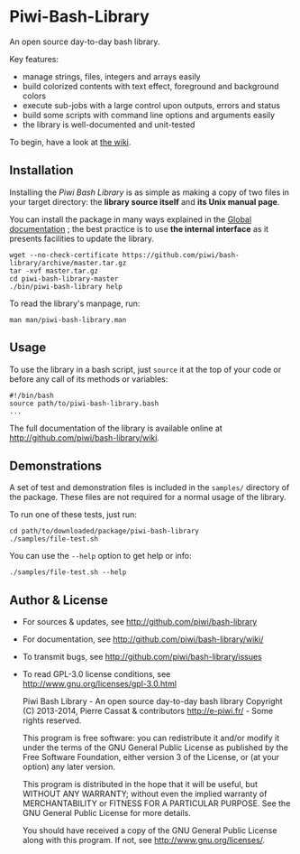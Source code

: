 Piwi-Bash-Library
=================

An open source day-to-day bash library.

Key features:

-   manage strings, files, integers and arrays easily
-   build colorized contents with text effect, foreground and background colors
-   execute sub-jobs with a large control upon outputs, errors and status
-   build some scripts with command line options and arguments easily
-   the library is well-documented and unit-tested 

To begin, have a look at [the wiki](http://github.com/piwi/bash-library/wiki).


Installation
------------

Installing the *Piwi Bash Library* is as simple as making a copy of two files in your target
directory: the **library source itself** and **its Unix manual page**.

You can install the package in many ways explained in the [Global documentation](http://github.com/piwi/bash-library/wiki) ;
the best practice is to use **the internal interface** as it presents facilities to update the library.

    wget --no-check-certificate https://github.com/piwi/bash-library/archive/master.tar.gz
    tar -xvf master.tar.gz
    cd piwi-bash-library-master
    ./bin/piwi-bash-library help

To read the library's manpage, run:

    man man/piwi-bash-library.man

Usage
-----

To use the library in a bash script, just `source` it at the top of your code or before any
call of its methods or variables:

    #!/bin/bash
    source path/to/piwi-bash-library.bash
    ...

The full documentation of the library is available online at <http://github.com/piwi/bash-library/wiki>.


Demonstrations
--------------

A set of test and demonstration files is included in the `samples/` directory of the package.
These files are not required for a normal usage of the library.

To run one of these tests, just run:

    cd path/to/downloaded/package/piwi-bash-library
    ./samples/file-test.sh

You can use the `--help` option to get help or info:

    ./samples/file-test.sh --help


Author & License
----------------

-   For sources & updates, see <http://github.com/piwi/bash-library>
-   For documentation, see <http://github.com/piwi/bash-library/wiki/>
-   To transmit bugs, see <http://github.com/piwi/bash-library/issues>
-   To read GPL-3.0 license conditions, see <http://www.gnu.org/licenses/gpl-3.0.html>


    Piwi Bash Library - An open source day-to-day bash library
    Copyright (C) 2013-2014, Pierre Cassat & contributors
    <http://e-piwi.fr/> - Some rights reserved.
    
    This program is free software: you can redistribute it and/or modify
    it under the terms of the GNU General Public License as published by
    the Free Software Foundation, either version 3 of the License, or
    (at your option) any later version.
    
    This program is distributed in the hope that it will be useful,
    but WITHOUT ANY WARRANTY; without even the implied warranty of
    MERCHANTABILITY or FITNESS FOR A PARTICULAR PURPOSE. See the
    GNU General Public License for more details.
    
    You should have received a copy of the GNU General Public License
    along with this program. If not, see <http://www.gnu.org/licenses/>.
